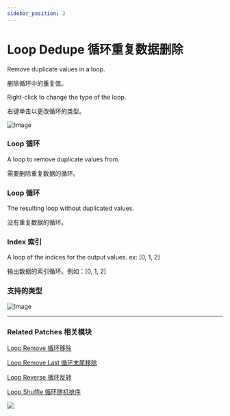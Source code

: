 ```yaml
---
sidebar_position: 2
---
```


# Loop Dedupe 循环重复数据删除

Remove duplicate values in a loop.

删除循环中的重复值。

Right-click to change the type of the loop.

右键单击以更改循环的类型。

![Image](https://s3.us-west-2.amazonaws.com/secure.notion-static.com/93c013c8-0508-472a-9b6a-43448fbe8dee/Untitled.png?X-Amz-Algorithm=AWS4-HMAC-SHA256&X-Amz-Content-Sha256=UNSIGNED-PAYLOAD&X-Amz-Credential=AKIAT73L2G45EIPT3X45%2F20220602%2Fus-west-2%2Fs3%2Faws4_request&X-Amz-Date=20220602T172824Z&X-Amz-Expires=86400&X-Amz-Signature=fcfe7c4ad85d7cf13a5d89b268465631d7e4ac1c583d94f39cda78d4d1b489a8&X-Amz-SignedHeaders=host&response-content-disposition=filename%20%3D%22Untitled.png%22&x-id=GetObject)

### Loop 循环

A loop to remove duplicate values from.

需要删除重复数据的循环。

### Loop 循环

The resulting loop without duplicated values.

没有重复数据的循环。

### Index 索引

A loop of the indices for the output values. ex: [0, 1, 2]

输出数据的索引循环。例如：[0, 1, 2]

### 支持的类型

![Image](https://s3.us-west-2.amazonaws.com/secure.notion-static.com/31f38a0e-6c2f-4046-bf0d-20edcdf6d696/Untitled.png?X-Amz-Algorithm=AWS4-HMAC-SHA256&X-Amz-Content-Sha256=UNSIGNED-PAYLOAD&X-Amz-Credential=AKIAT73L2G45EIPT3X45%2F20220602%2Fus-west-2%2Fs3%2Faws4_request&X-Amz-Date=20220602T172833Z&X-Amz-Expires=86400&X-Amz-Signature=dbab68a4dcd630591be9fa9c2acbbe671f7e7f8121237ae030f0a8549f6a75f1&X-Amz-SignedHeaders=host&response-content-disposition=filename%20%3D%22Untitled.png%22&x-id=GetObject)



------

### Related Patches 相关模块

[Loop Remove 循环移除](./Loop%20Remove.md)

[Loop Remove Last 循环末尾移除](./Loop%20Remove%20Last.md)

[Loop Reverse 循环反转](./Loop%20Reverse.md)

[Loop Shuffle 循环随机排序](./Loop%20Shuffle.md)

![](https://s3.us-west-2.amazonaws.com/secure.notion-static.com/0a136bc4-50af-48a1-93e0-73d85cfd99e1/Untitled.png?X-Amz-Algorithm=AWS4-HMAC-SHA256&X-Amz-Content-Sha256=UNSIGNED-PAYLOAD&X-Amz-Credential=AKIAT73L2G45EIPT3X45%2F20220602%2Fus-west-2%2Fs3%2Faws4_request&X-Amz-Date=20220602T172851Z&X-Amz-Expires=86400&X-Amz-Signature=0780cd7d48b6b7df3b4c4ce7a3f1960b78d2c89abda47034711b62cf1ed6fb02&X-Amz-SignedHeaders=host&response-content-disposition=filename%20%3D%22Untitled.png%22&x-id=GetObject)
